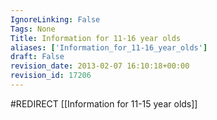 ```yaml
---
IgnoreLinking: False
Tags: None
Title: Information for 11-16 year olds
aliases: ['Information_for_11-16_year_olds']
draft: False
revision_date: 2013-02-07 16:10:18+00:00
revision_id: 17206
---
```


#REDIRECT [[Information for 11-15 year olds]]
